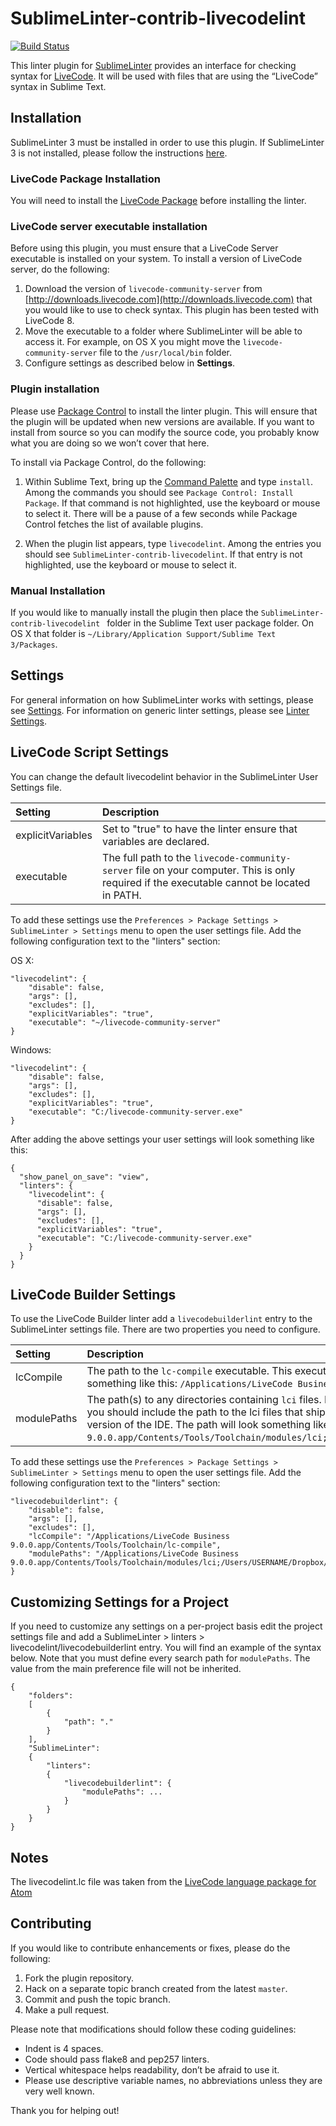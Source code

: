 SublimeLinter-contrib-livecodelint
================================

[![Build Status](https://travis-ci.org/trevordevore/sublimelinter-contrib-livecodelint.svg?branch=master)](https://travis-ci.org/trevordevore/sublimelinter-contrib-livecodelint)

This linter plugin for [SublimeLinter][docs] provides an interface for checking syntax for [LiveCode][livecode-homepage]. It will be used with files that are using the “LiveCode” syntax in Sublime Text.

## Installation
SublimeLinter 3 must be installed in order to use this plugin. If SublimeLinter 3 is not installed, please follow the instructions [here][installation].

### LiveCode Package Installation

You will need to install the [LiveCode Package][livecode-package] before installing the linter.

### LiveCode server executable installation
Before using this plugin, you must ensure that a LiveCode Server executable is installed on your system. To install a version of LiveCode server, do the following:

1. Download the version of `livecode-community-server` from [http://downloads.livecode.com](http://downloads.livecode.com) that you would like to use to check syntax. This plugin has been tested with LiveCode 8.
2. Move the executable to a folder where SublimeLinter will be able to access it. For example, on OS X you might move the `livecode-community-server` file to the `/usr/local/bin` folder.
3. Configure settings as described below in **Settings**.

### Plugin installation
Please use [Package Control][pc] to install the linter plugin. This will ensure that the plugin will be updated when new versions are available. If you want to install from source so you can modify the source code, you probably know what you are doing so we won’t cover that here.

To install via Package Control, do the following:

1. Within Sublime Text, bring up the [Command Palette][cmd] and type `install`. Among the commands you should see `Package Control: Install Package`. If that command is not highlighted, use the keyboard or mouse to select it. There will be a pause of a few seconds while Package Control fetches the list of available plugins.

2. When the plugin list appears, type `livecodelint`. Among the entries you should see `SublimeLinter-contrib-livecodelint`. If that entry is not highlighted, use the keyboard or mouse to select it.

### Manual Installation

If you would like to manually install the plugin then place the `SublimeLinter-contrib-livecodelint ` folder in the Sublime Text user package folder. On OS X that folder is `~/Library/Application Support/Sublime Text 3/Packages`.

## Settings
For general information on how SublimeLinter works with settings, please see [Settings][settings]. For information on generic linter settings, please see [Linter Settings][linter-settings].

## LiveCode Script Settings

You can change the default livecodelint behavior in the SublimeLinter User Settings file.

|Setting|Description|
|:------|:----------|
|explicitVariables|Set to "true" to have the linter ensure that variables are declared.|
|executable|The full path to the `livecode-community-server` file on your computer. This is only required if the executable cannot be located in PATH.|

To add these settings use the `Preferences > Package Settings > SublimeLinter > Settings` menu to open the user settings file. Add the following configuration text to the "linters" section:

OS X:

```
"livecodelint": {
    "disable": false,
    "args": [],
    "excludes": [],
    "explicitVariables": "true",
    "executable": "~/livecode-community-server"
}
```

Windows:

```
"livecodelint": {
    "disable": false,
    "args": [],
    "excludes": [],
    "explicitVariables": "true",
    "executable": "C:/livecode-community-server.exe"
}
```

After adding the above settings your user settings will look something like this:

```
{
  "show_panel_on_save": "view",
  "linters": {
    "livecodelint": {
      "disable": false,
      "args": [],
      "excludes": [],
      "explicitVariables": "true",
      "executable": "C:/livecode-community-server.exe"
    }
  }
}
```

## LiveCode Builder Settings

To use the LiveCode Builder linter add a `livecodebuilderlint` entry to the SublimeLinter settings file. There are two properties you need to configure.

|Setting|Description|
|:------|:----------|
|lcCompile|The path to the `lc-compile` executable. This executable is part of the LiveCode installation. The path will look something like this: `/Applications/LiveCode Business 9.0.0.app/Contents/Tools/Toolchain/lc-compile`.|
|modulePaths|The path(s) to any directories containing `lci` files. Each directory is separated by the `;` character. At a minimnum you should include the path to the lci files that ship with LiveCode and lci files that have been installed in your version of the IDE. The path will look something like this: `/Applications/LiveCode Business 9.0.0.app/Contents/Tools/Toolchain/modules/lci;/Users/trevordevore/Dropbox/LiveCode/Extensions/interface`.|

To add these settings use the `Preferences > Package Settings > SublimeLinter > Settings` menu to open the user settings file. Add the following configuration text to the "linters" section:

```
"livecodebuilderlint": {
    "disable": false,
    "args": [],
    "excludes": [],
    "lcCompile": "/Applications/LiveCode Business 9.0.0.app/Contents/Tools/Toolchain/lc-compile",
    "modulePaths": "/Applications/LiveCode Business 9.0.0.app/Contents/Tools/Toolchain/modules/lci;/Users/USERNAME/Dropbox/LiveCode/Extensions/interface"
}
```

## Customizing Settings for a Project

If you need to customize any settings on a per-project basis edit the project settings file and add a SublimeLinter > linters > livecodelint/livecodebuilderlint entry. You will find an example of the syntax below. Note that you must define every search path for `modulePaths`. The value from the main preference file will not be inherited.

```
{
    "folders":
    [
        {
            "path": "."
        }
    ],
    "SublimeLinter":
    {
        "linters":
        {
            "livecodebuilderlint": {
                "modulePaths": ...
            }
        }
    }
}
```

## Notes

The livecodelint.lc file was taken from the [LiveCode language package for Atom][livecode-atom]

## Contributing
If you would like to contribute enhancements or fixes, please do the following:

1. Fork the plugin repository.
1. Hack on a separate topic branch created from the latest `master`.
1. Commit and push the topic branch.
1. Make a pull request.

Please note that modifications should follow these coding guidelines:

- Indent is 4 spaces.
- Code should pass flake8 and pep257 linters.
- Vertical whitespace helps readability, don’t be afraid to use it.
- Please use descriptive variable names, no abbreviations unless they are very well known.

Thank you for helping out!

[livecode-homepage]: https://livecode.org
[LiveCode]: https://github.com/trevordevore/livecode-sublimetext
[docs]: http://sublimelinter.readthedocs.org
[installation]: http://sublimelinter.readthedocs.org/en/latest/installation.html
[livecode-package]: https://github.com/trevordevore/livecode-sublimetext
[locating-executables]: http://sublimelinter.readthedocs.org/en/latest/usage.html#how-linter-executables-are-located
[pc]: https://sublime.wbond.net/installation
[cmd]: http://docs.sublimetext.info/en/sublime-text-3/extensibility/command_palette.html
[settings]: http://sublimelinter.readthedocs.org/en/latest/settings.html
[linter-settings]: http://sublimelinter.readthedocs.org/en/latest/linter_settings.html
[livecode-atom]: https://github.com/peter-b/atom-language-livecode
